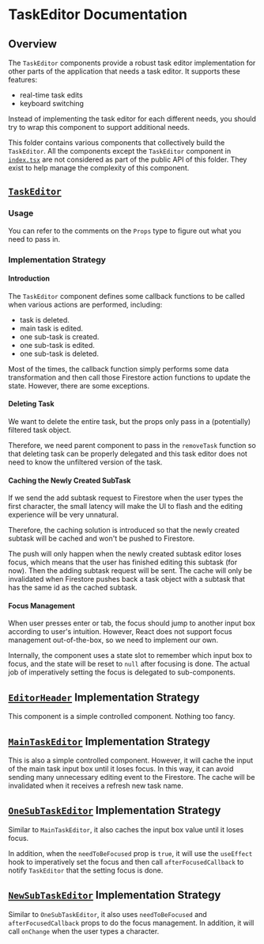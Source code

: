# TaskEditor Documentation

## Overview

The `TaskEditor` components provide a robust task editor implementation for other parts of the
application that needs a task editor. It supports these features:

- real-time task edits
- keyboard switching

Instead of implementing the task editor for each different needs, you should try to wrap this
component to support additional needs.

This folder contains various components that collectively build the `TaskEditor`. All the components
except the `TaskEditor` component in [`index.tsx`](./index.tsx) are not considered as part of the
public API of this folder. They exist to help manage the complexity of this component.

## [`TaskEditor`](./index.tsx)

### Usage

You can refer to the comments on the `Props` type to figure out what you need to pass in.

### Implementation Strategy

#### Introduction

The `TaskEditor` component defines some callback functions to be called when various actions are
performed, including:

- task is deleted.
- main task is edited.
- one sub-task is created.
- one sub-task is edited.
- one sub-task is deleted.

Most of the times, the callback function simply performs some data transformation and then call
those Firestore action functions to update the state. However, there are some exceptions.

#### Deleting Task

We want to delete the entire task, but the props only pass in a (potentially) filtered task object.

Therefore, we need parent component to pass in the `removeTask` function so that deleting task can
be properly delegated and this task editor does not need to know the unfiltered version of the task.

#### Caching the Newly Created SubTask

If we send the add subtask request to Firestore when the user types the first character, the small
latency will make the UI to flash and the editing experience will be very unnatural.

Therefore, the caching solution is introduced so that the newly created subtask will be cached and
won't be pushed to Firestore.

The push will only happen when the newly created subtask editor loses focus, which means that the
user has finished editing this subtask (for now). Then the adding subtask request will be sent. The
cache will only be invalidated when Firestore pushes back a task object with a subtask that has the
same id as the cached subtask.

#### Focus Management

When user presses enter or tab, the focus should jump to another input box according to user's
intuition. However, React does not support focus management out-of-the-box, so we need to implement
our own.

Internally, the component uses a state slot to remember which input box to focus, and the state will
be reset to `null` after focusing is done. The actual job of imperatively setting the focus is
delegated to sub-components.

## [`EditorHeader`](./EditorHeader.tsx) Implementation Strategy

This component is a simple controlled component. Nothing too fancy.

## [`MainTaskEditor`](./MainTaskEditor.tsx) Implementation Strategy

This is also a simple controlled component. However, it will cache the input of the main task input
box until it loses focus. In this way, it can avoid sending many unnecessary editing event to the
Firestore. The cache will be invalidated when it receives a refresh new task name.

## [`OneSubTaskEditor`](./OneSubTaskEditor.tsx) Implementation Strategy

Similar to `MainTaskEditor`, it also caches the input box value until it loses focus.

In addition, when the `needToBeFocused` prop is `true`, it will use the `useEffect` hook to
imperatively set the focus and then call `afterFocusedCallback` to notify `TaskEditor` that the
setting focus is done.

## [`NewSubTaskEditor`](./NewSubTaskEditor.tsx) Implementation Strategy

Similar to `OneSubTaskEditor`, it also uses `needToBeFocused` and `afterFocusedCallback` props to
do the focus management. In addition, it will call `onChange` when the user types a character.
